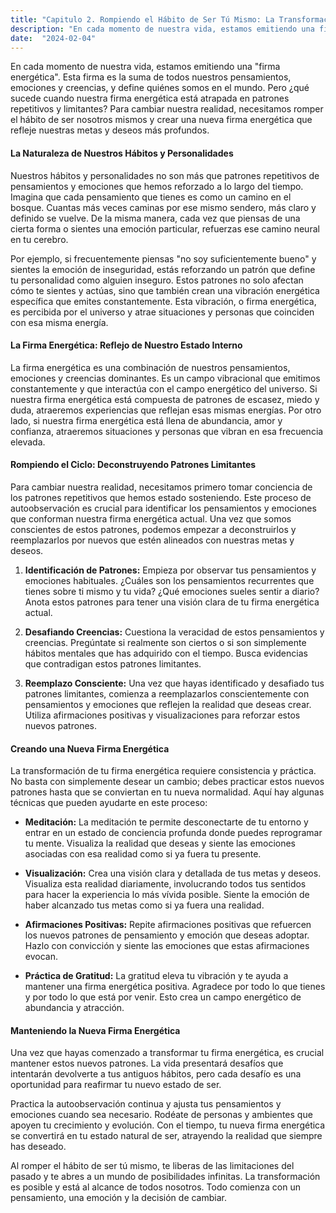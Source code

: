 ```yaml
---
title: "Capitulo 2. Rompiendo el Hábito de Ser Tú Mismo: La Transformación de tu Firma Energética"
description: "En cada momento de nuestra vida, estamos emitiendo una firma energética"
date:  "2024-02-04"
---
```

En cada momento de nuestra vida, estamos emitiendo una "firma energética". Esta firma es la suma de todos nuestros pensamientos, emociones y creencias, y define quiénes somos en el mundo. Pero ¿qué sucede cuando nuestra firma energética está atrapada en patrones repetitivos y limitantes? Para cambiar nuestra realidad, necesitamos romper el hábito de ser nosotros mismos y crear una nueva firma energética que refleje nuestras metas y deseos más profundos.

#### La Naturaleza de Nuestros Hábitos y Personalidades

Nuestros hábitos y personalidades no son más que patrones repetitivos de pensamientos y emociones que hemos reforzado a lo largo del tiempo. Imagina que cada pensamiento que tienes es como un camino en el bosque. Cuantas más veces caminas por ese mismo sendero, más claro y definido se vuelve. De la misma manera, cada vez que piensas de una cierta forma o sientes una emoción particular, refuerzas ese camino neural en tu cerebro.

Por ejemplo, si frecuentemente piensas "no soy suficientemente bueno" y sientes la emoción de inseguridad, estás reforzando un patrón que define tu personalidad como alguien inseguro. Estos patrones no solo afectan cómo te sientes y actúas, sino que también crean una vibración energética específica que emites constantemente. Esta vibración, o firma energética, es percibida por el universo y atrae situaciones y personas que coinciden con esa misma energía.

#### La Firma Energética: Reflejo de Nuestro Estado Interno

La firma energética es una combinación de nuestros pensamientos, emociones y creencias dominantes. Es un campo vibracional que emitimos constantemente y que interactúa con el campo energético del universo. Si nuestra firma energética está compuesta de patrones de escasez, miedo y duda, atraeremos experiencias que reflejan esas mismas energías. Por otro lado, si nuestra firma energética está llena de abundancia, amor y confianza, atraeremos situaciones y personas que vibran en esa frecuencia elevada.

#### Rompiendo el Ciclo: Deconstruyendo Patrones Limitantes

Para cambiar nuestra realidad, necesitamos primero tomar conciencia de los patrones repetitivos que hemos estado sosteniendo. Este proceso de autoobservación es crucial para identificar los pensamientos y emociones que conforman nuestra firma energética actual. Una vez que somos conscientes de estos patrones, podemos empezar a deconstruirlos y reemplazarlos por nuevos que estén alineados con nuestras metas y deseos.

1. **Identificación de Patrones:** Empieza por observar tus pensamientos y emociones habituales. ¿Cuáles son los pensamientos recurrentes que tienes sobre ti mismo y tu vida? ¿Qué emociones sueles sentir a diario? Anota estos patrones para tener una visión clara de tu firma energética actual.

2. **Desafiando Creencias:** Cuestiona la veracidad de estos pensamientos y creencias. Pregúntate si realmente son ciertos o si son simplemente hábitos mentales que has adquirido con el tiempo. Busca evidencias que contradigan estos patrones limitantes.

3. **Reemplazo Consciente:** Una vez que hayas identificado y desafiado tus patrones limitantes, comienza a reemplazarlos conscientemente con pensamientos y emociones que reflejen la realidad que deseas crear. Utiliza afirmaciones positivas y visualizaciones para reforzar estos nuevos patrones.

#### Creando una Nueva Firma Energética

La transformación de tu firma energética requiere consistencia y práctica. No basta con simplemente desear un cambio; debes practicar estos nuevos patrones hasta que se conviertan en tu nueva normalidad. Aquí hay algunas técnicas que pueden ayudarte en este proceso:

- **Meditación:** La meditación te permite desconectarte de tu entorno y entrar en un estado de conciencia profunda donde puedes reprogramar tu mente. Visualiza la realidad que deseas y siente las emociones asociadas con esa realidad como si ya fuera tu presente.

- **Visualización:** Crea una visión clara y detallada de tus metas y deseos. Visualiza esta realidad diariamente, involucrando todos tus sentidos para hacer la experiencia lo más vívida posible. Siente la emoción de haber alcanzado tus metas como si ya fuera una realidad.

- **Afirmaciones Positivas:** Repite afirmaciones positivas que refuercen los nuevos patrones de pensamiento y emoción que deseas adoptar. Hazlo con convicción y siente las emociones que estas afirmaciones evocan.

- **Práctica de Gratitud:** La gratitud eleva tu vibración y te ayuda a mantener una firma energética positiva. Agradece por todo lo que tienes y por todo lo que está por venir. Esto crea un campo energético de abundancia y atracción.

#### Manteniendo la Nueva Firma Energética

Una vez que hayas comenzado a transformar tu firma energética, es crucial mantener estos nuevos patrones. La vida presentará desafíos que intentarán devolverte a tus antiguos hábitos, pero cada desafío es una oportunidad para reafirmar tu nuevo estado de ser. 

Practica la autoobservación continua y ajusta tus pensamientos y emociones cuando sea necesario. Rodéate de personas y ambientes que apoyen tu crecimiento y evolución. Con el tiempo, tu nueva firma energética se convertirá en tu estado natural de ser, atrayendo la realidad que siempre has deseado.

Al romper el hábito de ser tú mismo, te liberas de las limitaciones del pasado y te abres a un mundo de posibilidades infinitas. La transformación es posible y está al alcance de todos nosotros. Todo comienza con un pensamiento, una emoción y la decisión de cambiar.